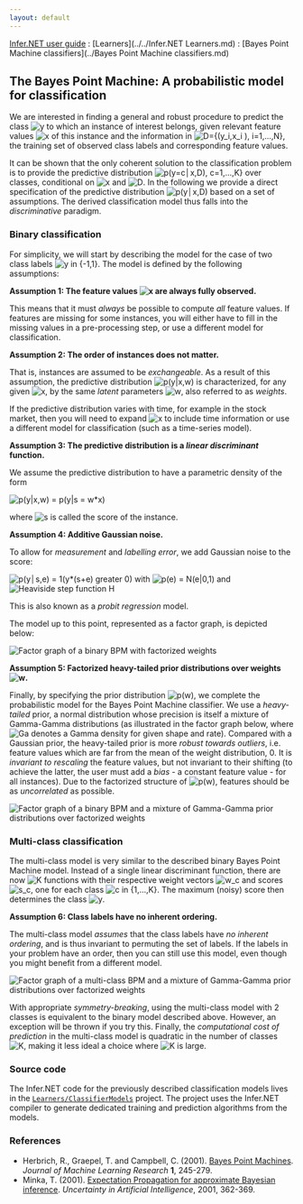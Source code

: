 ```yaml
---
layout: default 
--- 
```

[Infer.NET user guide](../../index.md) : [Learners](../../Infer.NET Learners.md) : [Bayes Point Machine classifiers](../Bayes Point Machine classifiers.md)

## The Bayes Point Machine: A probabilistic model for classification

We are interested in finding a general and robust procedure to predict the class ![y](../BPM/Label.png) to which an instance of interest belongs, given relevant feature values ![x](../BPM/Features.png) of this instance and the information in ![D={(y_i,x_i ), i=1,...,N}](../BPM/DatasetDefinition.png), the training set of observed class labels and corresponding feature values.

It can be shown that the only coherent solution to the classification problem is to provide the predictive distribution ![p(y=c│x,D),  c=1,...,K}](../BPM/PredictiveDistribution.png) over classes, conditional on ![x](../BPM/Features.png) and ![D](../BPM/Dataset.png). In the following we provide a direct specification of the predictive distribution ![p(y│x,D)](../BPM/PredictiveDensity.png) based on a set of assumptions. The derived classification model thus falls into the _discriminative_ paradigm.

### Binary classification

For simplicity, we will start by describing the model for the case of two class labels ![y in {-1,1}](../BPM/BinaryLabels.png). The model is defined by the following assumptions:

**Assumption 1: The feature values ![x](../BPM/Features.png) are always fully observed.**

This means that it must _always_ be possible to compute _all_ feature values. If features are missing for some instances, you will either have to fill in the missing values in a pre-processing step, or use a different model for classification.

**Assumption 2: The order of instances does not matter.**

That is, instances are assumed to be _exchangeable_. As a result of this assumption, the predictive distribution ![p(y\|x,w)](../BPM/ParametricDensity.png) is characterized, for any given ![x](../BPM/Features.png), by the same _latent_ parameters ![w](../BPM/Weights.png), also referred to as _weights_.

If the predictive distribution varies with time, for example in the stock market, then you will need to expand ![x](../BPM/Features.png) to include time information or use a different model for classification (such as a time-series model).

**Assumption 3: The predictive distribution is a _linear discriminant_ function.**

We assume the predictive distribution to have a parametric density of the form

![p(y\|x,w) = p(y\|s = w*x)](../BPM/LinearDiscriminant.png)

where ![s](../BPM/Score.png) is called the score of the instance.

**Assumption 4: Additive Gaussian noise.**

To allow for _measurement_ and _labelling error_, we add Gaussian noise to the score:

![p(y│s,e) = 1(y*(s+e) greater 0)](../BPM/LinearClassifier.png) with ![p(e) = N(e\|0,1)](../BPM/GaussianNoise.png) and ![Heaviside step function H](../BPM/HeavisideDefinition.png)

This is also known as a _probit regression_ model.

The model up to this point, represented as a factor graph, is depicted below:

![Factor graph of a binary BPM with factorized weights](../BPM/SimpleBinaryBPM.png)

**Assumption 5: Factorized heavy-tailed prior distributions over weights ![w](../BPM/Weights.png).**

Finally, by specifying the prior distribution ![p(w)](../BPM/PriorDensity.png), we complete the probabilistic model for the Bayes Point Machine classifier. We use a _heavy-tailed_ prior, a normal distribution whose precision is itself a mixture of Gamma-Gamma distributions  (as illustrated in the factor graph below, where ![Ga](../BPM/GammaFactor.png) denotes a Gamma density for given shape and rate). Compared with a Gaussian prior, the heavy-tailed prior is more _robust towards outliers_, i.e. feature values which are far from the mean of the weight distribution, 0. It is _invariant to rescaling_ the feature values, but not invariant to their shifting (to achieve the latter, the user must add a _bias_ \- a constant feature value - for all instances). Due to the factorized structure of ![p(w)](../BPM/PriorDensity.png), features should be as _uncorrelated_ as possible.

![Factor graph of a binary BPM and a mixture of Gamma-Gamma prior distributions over factorized weights](../BPM/BinaryCompoundBPM.png)

### Multi-class classification

The multi-class model is very similar to the described binary Bayes Point Machine model. Instead of a single linear discriminant function, there are now ![K](../BPM/ClassCount.png) functions with their respective weight vectors ![w_c](../BPM/ClassWeights.png) and scores ![s_c](../BPM/ClassScores.png), one for each class ![c in {1,...,K}](../BPM/Classes.png). The maximum (noisy) score then determines the class ![y](../BPM/Label.png).

**Assumption 6: Class labels have no inherent ordering.**

The multi-class model _assumes_ that the class labels have _no inherent ordering_, and is thus invariant to permuting the set of labels. If the labels in your problem have an order, then you can still use this model, even though you might benefit from a different model.

![Factor graph of a multi-class BPM and a mixture of Gamma-Gamma prior distributions over factorized weights](../BPM/MulticlassCompoundBPM.png)

With appropriate _symmetry-breaking_, using the multi-class model with 2 classes is equivalent to the binary model described above. However, an exception will be thrown if you try this. Finally, the _computational cost of prediction_ in the multi-class model is quadratic in the number of classes ![K](../BPM/ClassCount.png), making it less ideal a choice where ![K](../BPM/ClassCount.png) is large.

### Source code

The Infer.NET code for the previously described classification models lives in the [`Learners/ClassifierModels`](https://github.com/dotnet/infer/tree/master/src/Learners/ClassifierModels) project. The project uses the Infer.NET compiler to generate dedicated training and prediction algorithms from the models.

### References

*   Herbrich, R., Graepel, T. and Campbell, C. (2001). [Bayes Point Machines](http://jmlr.org/papers/v1/herbrich01a.html). _Journal of Machine Learning Research_ **1**, 245-279.
*   Minka, T. (2001). [Expectation Propagation for approximate Bayesian inference](https://tminka.github.io/papers/ep/). _Uncertainty in Artificial Intelligence_, 2001, 362-369.
